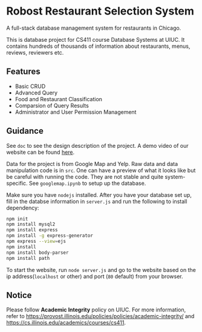 # Robost Restaurant Selection System

A full-stack database management system for restaurants in Chicago.

This is database project for CS411 course Database Systems at UIUC. It contains hundreds of thousands of information about restaurants, menus, reviews, reviewers etc. 

## Features  

- Basic CRUD
- Advanced Query
- Food and Restaurant Classification
- Comparsion of Query Results
- Administrator and User Permission Management

## Guidance

See `doc` to see the design description of the project. A demo video of our website can be found [here](https://drive.google.com/file/d/1SHgYFu54AnvDJCT5E6_IvjZFELPrKB3O/view?usp=share_link).

Data for the project is from Google Map and Yelp. Raw data and data manipulation code is in `src`. One can have a preview of what it looks like but be careful with running the code. They are not stable and quite system-specific. See `googlemap.ipynb` to setup up the database.

Make sure you have `nodejs` installed. After you have your database set up, fill in the databse information in `server.js` and run the following to install dependency:

```bash
npm init  
npm install mysql2  
npm install express  
npm install -g express-generator  
npm express --view=ejs  
npm install  
npm install body-parser  
npm install path  
```

To start the website, run `node server.js` and go to the website based on the ip address(`localhost` or other) and port (`80` default) from your browser.

## Notice

Please follow **Academic Integrity** policy on UIUC. For more information, refer to https://provost.illinois.edu/policies/policies/academic-integrity/ and https://cs.illinois.edu/academics/courses/cs411.
